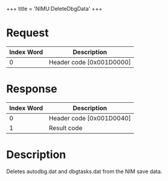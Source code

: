 +++
title = 'NIMU:DeleteDbgData'
+++

# Request

| Index Word | Description                |
|------------|----------------------------|
| 0          | Header code \[0x001D0000\] |

# Response

| Index Word | Description                |
|------------|----------------------------|
| 0          | Header code \[0x001D0040\] |
| 1          | Result code                |

# Description

Deletes autodbg.dat and dbgtasks.dat from the NIM save data.
